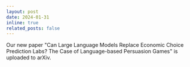 ```yaml
---
layout: post
date: 2024-01-31
inline: true
related_posts: false
---
```


Our new paper "Can Large Language Models Replace Economic Choice Prediction Labs? The Case of Language-based Persuasion Games" is uploaded to arXiv.